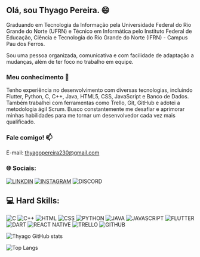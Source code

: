 ## Olá, sou Thyago Pereira. 😄

Graduando em Tecnologia da Informação pela Universidade Federal do Rio Grande do Norte (UFRN) e Técnico em Informática pelo Instituto Federal de Educação, Ciência e Tecnologia do Rio Grande do Norte (IFRN) - Campus Pau dos Ferros.

Sou uma pessoa organizada, comunicativa e com facilidade de adaptação a mudanças, além de ter foco no trabalho em equipe.

### Meu conhecimento 🔭

Tenho experiência no desenvolvimento com diversas tecnologias, incluindo Flutter, Python, C, C++, Java, HTML5, CSS, JavaScript e Banco de Dados. Também trabalhei com ferramentas como Trello, Git, GitHub e adotei a metodologia ágil Scrum. Busco constantemente me desafiar e aprimorar minhas habilidades para me tornar um desenvolvedor cada vez mais qualificado.

### Fale comigo! 📫

E-mail: thyagopereira230@gmail.com

### 🌐 Sociais:

[![LINKDIN](https://img.shields.io/badge/LinkedIn-0077B5?style=for-the-badge&logo=linkedin&logoColor=white)](www.linkedin.com/in/thyago-pereira-b2758a216)
[![INSTAGRAM](https://img.shields.io/badge/Instagram-E4405F?style=for-the-badge&logo=instagram&logoColor=white)](https://www.instagram.com/thyago.silva/)
![DISCORD](https://img.shields.io/badge/Discord-7289DA?style=for-the-badge&logo=discord&logoColor=white)

## 💻 Hard Skills:

![C](https://img.shields.io/badge/C-00599C?style=for-the-badge&logo=c&logoColor=white)
![C++](https://img.shields.io/badge/C%2B%2B-00599C?style=for-the-badge&logo=c%2B%2B&logoColor=white)
![HTML](https://img.shields.io/badge/HTML-239120?style=for-the-badge&logo=html5&logoColor=white)
![CSS](https://img.shields.io/badge/CSS-239120?&style=for-the-badge&logo=css3&logoColor=white)
![PYTHON](https://img.shields.io/badge/Python-3776AB?style=for-the-badge&logo=python&logoColor=white)
![JAVA](https://img.shields.io/badge/Java-ED8B00?style=for-the-badge&logo=openjdk&logoColor=white)
![JAVASCRIPT](https://img.shields.io/badge/JavaScript-F7DF1E?style=for-the-badge&logo=javascript&logoColor=black)
![FLUTTER](https://img.shields.io/badge/Flutter-02569B?style=for-the-badge&logo=flutter&logoColor=white)
![DART](https://img.shields.io/badge/Dart-0175C2?style=for-the-badge&logo=dart&logoColor=white)
![REACT NATIVE](https://img.shields.io/badge/React_Native-20232A?style=for-the-badge&logo=react&logoColor=61DAFB)
![TRELLO](https://img.shields.io/badge/Trello-0052CC?style=for-the-badge&logo=trello&logoColor=white)
![GITHUB](https://img.shields.io/badge/GitHub-100000?style=for-the-badge&logo=github&logoColor=white)


![Thyago GitHub stats](https://github-readme-stats.vercel.app/api?username=thyagopds&show_icons=true&theme=merko)

![Top Langs](https://github-readme-stats.vercel.app/api/top-langs/?username=thyagopds&layout=compact)
